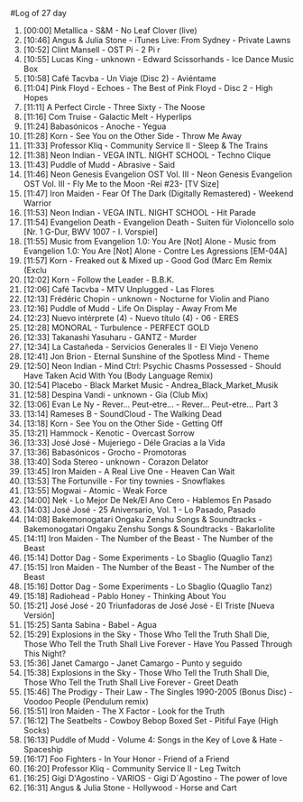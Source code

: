 #Log of 27 day

1. [00:00] Metallica - S&M - No Leaf Clover (live)
1. [10:46] Angus & Julia Stone - iTunes Live: From Sydney - Private Lawns
1. [10:52] Clint Mansell - OST Pi - 2 Pi r
1. [10:55] Lucas King - unknown - Edward Scissorhands - Ice Dance Music Box
1. [10:58] Café Tacvba - Un Viaje (Disc 2) - Aviéntame
1. [11:04] Pink Floyd - Echoes - The Best of Pink Floyd - Disc 2 - High Hopes
1. [11:11] A Perfect Circle - Three Sixty - The Noose
1. [11:16] Com Truise - Galactic Melt - Hyperlips
1. [11:24] Babasónicos - Anoche - Yegua
1. [11:28] Korn - See You on the Other Side - Throw Me Away
1. [11:33] Professor Kliq - Community Service II - Sleep & The Trains
1. [11:38] Neon Indian - VEGA INTL. NIGHT SCHOOL - Techno Clique
1. [11:43] Puddle of Mudd - Abrasive - Said
1. [11:46] Neon Genesis Evangelion OST Vol. III - Neon Genesis Evangelion OST Vol. III - Fly Me to the Moon -Rei #23- [TV Size]
1. [11:47] Iron Maiden - Fear Of The Dark (Digitally Remastered) - Weekend Warrior
1. [11:53] Neon Indian - VEGA INTL. NIGHT SCHOOL - Hit Parade
1. [11:54] Evangelion Death - Evangelion Death - Suiten für Violoncello solo [Nr. 1 G-Dur, BWV 1007 - I. Vorspiel]
1. [11:55] Music from Evangelion 1.0: You Are [Not] Alone - Music from Evangelion 1.0: You Are [Not] Alone - Contre Les Agressions [EM-04A]
1. [11:57] Korn - Freaked out & Mixed up - Good God (Marc Em Remix (Exclu
1. [12:02] Korn - Follow the Leader - B.B.K.
1. [12:06] Café Tacvba - MTV Unplugged - Las Flores
1. [12:13] Frédéric Chopin - unknown - Nocturne for Violin and Piano
1. [12:16] Puddle of Mudd - Life On Display - Away From Me
1. [12:23] Nuevo intérprete (4) - Nuevo título (4) - 06 - ERES
1. [12:28] MONORAL - Turbulence - PERFECT GOLD
1. [12:33] Takanashi Yasuharu - GANTZ - Murder
1. [12:34] La Castañeda - Servicios Generales II - El Viejo Veneno
1. [12:41] Jon Brion - Eternal Sunshine of the Spotless Mind - Theme
1. [12:50] Neon Indian - Mind Ctrl: Psychic Chasms Possessed - Should Have Taken Acid With You (Body Language Remix)
1. [12:54] Placebo - Black Market Music - Andrea_Black_Market_Musik
1. [12:58] Despina Vandi - unknown - Gia (Club Mix)
1. [13:06] Evan Le Ny - Rever... Peut-etre... - Rever... Peut-etre... Part 3
1. [13:14] Rameses B - SoundCloud - The Walking Dead
1. [13:18] Korn - See You on the Other Side - Getting Off
1. [13:21] Hammock - Kenotic - Overcast Sorrow
1. [13:33] José José - Mujeriego - Déle Gracias a la Vida
1. [13:36] Babasónicos - Grocho - Promotoras
1. [13:40] Soda Stereo - unknown - Corazon Delator
1. [13:45] Iron Maiden - A Real Live One - Heaven Can Wait
1. [13:53] The Fortunville - For tiny townies - Snowflakes
1. [13:55] Mogwai - Atomic - Weak Force
1. [14:00] Nek - Lo Mejor De Nek/El Ano Cero - Hablemos En Pasado
1. [14:03] José José - 25 Aniversario, Vol. 1 - Lo Pasado, Pasado
1. [14:08] Bakemonogatari Ongaku Zenshu Songs & Soundtracks - Bakemonogatari Ongaku Zenshu Songs & Soundtracks - Bakarlolite
1. [14:11] Iron Maiden - The Number of the Beast - The Number of the Beast
1. [15:14] Dottor Dag - Some Experiments - Lo Sbaglio (Quaglio Tanz)
1. [15:15] Iron Maiden - The Number of the Beast - The Number of the Beast
1. [15:16] Dottor Dag - Some Experiments - Lo Sbaglio (Quaglio Tanz)
1. [15:18] Radiohead - Pablo Honey - Thinking About You
1. [15:21] José José - 20 Triunfadoras de José José - El Triste [Nueva Versión]
1. [15:25] Santa Sabina - Babel - Agua
1. [15:29] Explosions in the Sky - Those Who Tell the Truth Shall Die, Those Who Tell the Truth Shall Live Forever - Have You Passed Through This Night?
1. [15:36] Janet Camargo - Janet Camargo - Punto y seguido
1. [15:38] Explosions in the Sky - Those Who Tell the Truth Shall Die, Those Who Tell the Truth Shall Live Forever - Greet Death
1. [15:46] The Prodigy - Their Law - The Singles 1990-2005 (Bonus Disc) - Voodoo People (Pendulum remix)
1. [15:51] Iron Maiden - The X Factor - Look for the Truth
1. [16:12] The Seatbelts - Cowboy Bebop Boxed Set - Pitiful Faye (High Socks)
1. [16:13] Puddle of Mudd - Volume 4: Songs in the Key of Love & Hate - Spaceship
1. [16:17] Foo Fighters - In Your Honor - Friend of a Friend
1. [16:20] Professor Kliq - Community Service II - Leg Twitch
1. [16:25] Gigi D'Agostino - VARIOS - Gigi D´Agostino - The power of love
1. [16:31] Angus & Julia Stone - Hollywood - Horse and Cart
